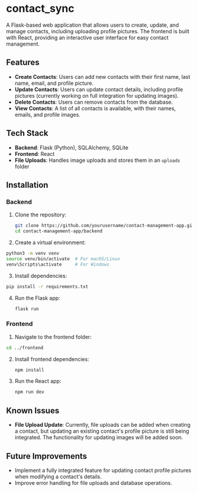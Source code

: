 # contact_sync
A Flask-based web application that allows users to create, update, and manage contacts, including uploading profile pictures. The frontend is built with React, providing an interactive user interface for easy contact management.

## Features

- **Create Contacts**: Users can add new contacts with their first name, last name, email, and profile picture.
- **Update Contacts**: Users can update contact details, including profile pictures (currently working on full integration for updating images).
- **Delete Contacts**: Users can remove contacts from the database.
- **View Contacts**: A list of all contacts is available, with their names, emails, and profile images.

## Tech Stack

- **Backend**: Flask (Python), SQLAlchemy, SQLite
- **Frontend**: React
- **File Uploads**: Handles image uploads and stores them in an `uploads` folder

## Installation

### Backend

1. Clone the repository:
   ```bash
   git clone https://github.com/yourusername/contact-management-app.git
   cd contact-management-app/backend
   ```
   
2. Create a virtual environment:

  ```bash
  python3 -m venv venv
  source venv/bin/activate  # For macOS/Linux
  venv\Scripts\activate     # For Windows
  ```
3. Install dependencies:

  ```bash
  pip install -r requirements.txt
  ```
4. Run the Flask app:
   ```bash
   flask run
   ```

### Frontend
1. Navigate to the frontend folder:
  ```bash
  cd ../frontend
  ```
2. Install frontend dependencies:
   ```bash
   npm install
   ```
3. Run the React app:
   ```bash
   npm run dev
   ```
## Known Issues

- **File Upload Update**: Currently, file uploads can be added when creating a contact, but updating an existing contact's profile picture is still being integrated. The functionality for updating images will be added soon.

## Future Improvements

- Implement a fully integrated feature for updating contact profile pictures when modifying a contact's details.
- Improve error handling for file uploads and database operations.

